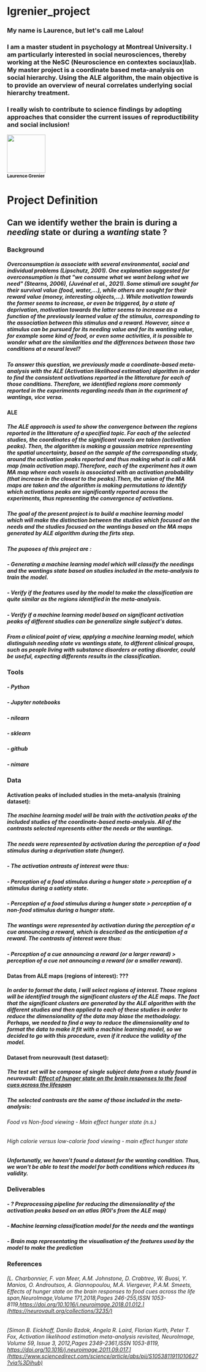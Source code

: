 # lgrenier_project

### My name is Laurence, but let's call me Lalou! 

### I am a master student in psychology at Montreal University. I am particularly interested in social neurosciences, thereby working at the NeSC (Neuroscience en contextes sociaux)lab. My master project is a coordinate based meta-analysis on social hierarchy. Using the ALE algorithm, the main objective is to provide an overview of neural correlates underlying social hierarchy treatment. 

### I really wish to contribute to science findings by adopting approaches that consider the current issues of reproductibility and social inclusion!   



<a href="https://github.com/lalou97">
   <img src="https://avatars.githubusercontent.com/u/87998890?v=4" width="100px;" alt=""/>
   <br /><sub><b>Laurence Grenier</b></sub>
</a>

# Project Definition 

## Can we identify wether the brain is during a *needing* state or during a *wanting* state ? 


### Background
##### Overconsumption is associate with several environmental, social and individual problems (Lipschutz, 2001). One explanation suggested for overconsumption is that "we consume what we want belong what we need" (Stearns, 2006), (Juvénal et al., 2021). Some stimuli are sought for their survival value (food, water,...), while others are sought for their reward value (money, interesting objects,...). While motivation towards the former seems to increase, or even be triggered, by a state of deprivation, motivation towards the latter seems to increase as a function of the previously learned value of the stimulus, corresponding to the association between this stimulus and a reward. However, since a stimulus can be pursued for its *needing* value **and** for its *wanting* value, for example some kind of food, or even some activities, it is possible to wonder what are the similarities and the differences between those two conditions at a neural level? 

##### To answer this question, we previously made a coordinate-based meta-analysis with the ALE (Activation likelihood estimation) algorithm in order to find the consistent activations reported in the litterature for each of those conditions. Therefore, we identified regions more commonly reported in the experiments regarding *needs* than in the expriment of *wantings*, vice versa. 

#### ALE
##### The ALE approach is used to show the convergence between the regions reported in the litterature of a specified topic. For each of the selected studies, the coordinates of the significant voxels are taken (activation peaks). Then, the algorithm is making a gaussian matrice representing the spatial uncertainty, based on the sample of the corresponding study, around the activation peaks reported and thus making what is call a *MA map (main activation map)*.Therefore, each of the experiment has it own *MA map* where each voxels is associated with an activation probability (that increase in the closest to the peaks).Then, the union of the MA maps are taken and the algorithm is making permutations to identify which activations peaks are significantly reported across the experiments, thus representing the convergence of activations. 

##### The goal of the present project is to build a machine learning model which will make the distinction between the studies which focused on the *needs* and the studies focused on the *wantings* based on the MA maps generated by ALE algorithm during the firts step.   

##### The puposes of this project are : 
##### - Generating a machine learning model which will classify the *needings* and the *wantings* state based on studies included in the meta-analysis to train the model.
##### - Verify if the features used by the model to make the classification are quite similar as the regions identified in the meta-analysis.  
##### - Verify if a machine learning model based on significant activation peaks of different studies can be generalize single subject's datas. 

##### From a clinical point of view, applying a machine learning model, which distinguish needing state vs wantings state, to different clinical groups, such as people living with substance disorders or eating disorder, could be useful, expecting differents results in the classification.


### Tools
##### - Python 
##### - Jupyter notebooks 
##### - nilearn 
##### - sklearn 
##### - github
##### - nimare 


### Data 
#### Activation peaks of included studies in the meta-analysis (training dataset): 
##### The machine learning model will be train with the activation peaks of the included studies of the coordinate-based meta-analysis. All of the contrasts selected represents either the *needs* or the *wantings*. 

##### The *needs* were represented by activation during the perception of a food stimulus during a deprivation state (hunger). 
##### - The activation ontrasts of interest were thus: 
##### - Perception of a food stimulus during a hunger state > perception of a stimulus during a satiety state.
##### - Perception of a food stimulus during a hunger state > perception of a non-food stimulus during a hunger state. 

##### The *wantings* were represented by activation during the perception of a cue announcing a reward, which is described as the anticipation of a reward. The contrasts of interest were thus: 
##### - Perception of a cue announcing a reward (or a larger reward) > perception of a cue not announcing a reward (or a smaller reward).  

#### Datas from ALE maps (regions of interest): ??? 
##### In order to format the data, I will select regions of interest. Those regions will be identified trough the significant clusters of the ALE maps. The fact that the significant clusters are generated by the ALE algorithm with the different studies and then applied to each of these studies in order to reduce the dimensionality of the data may biase the methodology. Perhaps, we needed to find a way to reduce the dimensionality and to format the data to make it fit with a machine learning model, so we decided to go with this procedure, even if it reduce the validity of the model.

#### Dataset from neurovault (test dataset):
##### The test set will be compose of single subject data from a study found in neurovault: [Effect of hunger state on the brain responses to the food cues across the lifespan](https://neurovault.org/collections/3235/) 
##### The selected contrasts are the same of those included in the meta-analysis: 
###### Food vs Non-food viewing - Main effect hunger state (n.s.)
###### High calorie versus low-calorie food viewing - main effect hunger state

##### Unfortunatly, we haven't found a dataset for the *wanting* condition. Thus, we won't be able to test the model for both conditions which reduces its validity.   


### Deliverables 
##### - ? Preprocessing pipeline for reducing the dimensionality of the activation peaks based on an atlas (ROI's from the ALE map) 
##### - Machine learning classification model for the *needs* and the *wantings* 
##### - Brain map representating the visualisation of the features used by the model to make the prediction 


### References 
###### [L. Charbonnier, F. van Meer, A.M. Johnstone, D. Crabtree, W. Buosi, Y. Manios, O. Androutsos, A. Giannopoulou, M.A. Viergever, P.A.M. Smeets, Effects of hunger state on the brain responses to food cues across the life span,NeuroImage,Volume 171,2018,Pages 246-255,ISSN 1053-8119,https://doi.org/10.1016/j.neuroimage.2018.01.012.](https://neurovault.org/collections/3235/)

###### [Simon B. Eickhoff, Danilo Bzdok, Angela R. Laird, Florian Kurth, Peter T. Fox, Activation likelihood estimation meta-analysis revisited, NeuroImage, Volume 59, Issue 3, 2012,Pages 2349-2361,ISSN 1053-8119, https://doi.org/10.1016/j.neuroimage.2011.09.017.](https://www.sciencedirect.com/science/article/abs/pii/S1053811911010627?via%3Dihub)

